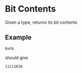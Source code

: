 # Bit Contents

Given a type, returns its bit contents

## Example

```
0xFA
```

should give

```
11111010
```
